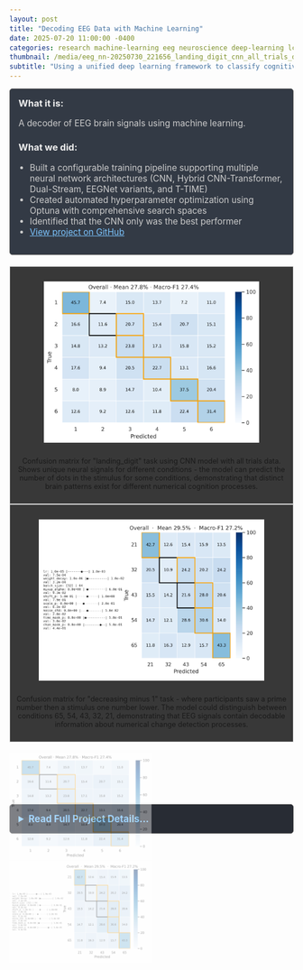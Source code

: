 ```yaml
---
layout: post
title: "Decoding EEG Data with Machine Learning"
date: 2025-07-20 11:00:00 -0400
categories: research machine-learning eeg neuroscience deep-learning lcn-lab
thumbnail: /media/eeg_nn-20250730_221656_landing_digit_cnn_all_trials_dataset_t001-overall.png
subtitle: "Using a unified deep learning framework to classify cognitive variables from EEG data."
---
```


<div style="padding: 15px; border: 1px solid #555; border-radius: 5px; margin-bottom: 20px; background-color: #333a45;">
  <h3 style="margin-top: 0; color: #eee;">What it is:</h3>
  <p style="font-size: 1.1em; color: #ccc;">A decoder of EEG brain signals using machine learning.</p>
  
  <h3 style="color: #eee;">What we did:</h3>
  <ul style="font-size: 1.1em; list-style-type: disc; padding-left: 20px; color: #ccc;">
    <li>Built a configurable training pipeline supporting multiple neural network architectures (CNN, Hybrid CNN-Transformer, Dual-Stream, EEGNet variants, and T-TIME)</li>
    <li>Created automated hyperparameter optimization using Optuna with comprehensive search spaces</li>
    <li>Identified that the CNN only was the best performer</li>
    <li><a href="https://github.com/yurigushiken/numbers_eeg_nn_project" style="color: #7cc5ff;">View project on GitHub</a></li>
  </ul>
</div>

<!-- Top (Main) Swiper -->
<div style="--swiper-navigation-color: #fff; --swiper-pagination-color: #333; margin-bottom: 10px; background-color: #383838;" class="swiper eegNNSwiper2">
  <div class="swiper-wrapper">
    <div class="swiper-slide">
      <div style="text-align: center; border: 1px solid #ddd; padding: 10px; height: 400px; display: flex; flex-direction: column; justify-content: space-between;">
        <div style="flex-grow: 1; display: flex; align-items: center; justify-content: center; overflow: hidden;">
          <img src="/media/eeg_nn-20250730_221656_landing_digit_cnn_all_trials_dataset_t001-overall.png" alt="Landing Digit Task CNN Confusion Matrix" style="max-width: 100%; max-height: 90%; object-fit: contain;">
        </div>
        <p style="text-align: center; font-size: 0.9em; margin-top: 10px; flex-shrink: 0;">Confusion matrix for "landing_digit" task using CNN model with all trials data. Shows unique neural signals for different conditions - the model can predict the number of dots in the stimulus for some conditions, demonstrating that distinct brain patterns exist for different numerical cognition processes.</p>
      </div>
    </div>
    <div class="swiper-slide">
      <div style="text-align: center; border: 1px solid #ddd; padding: 10px; height: 400px; display: flex; flex-direction: column; justify-content: space-between;">
        <div style="flex-grow: 1; display: flex; align-items: center; justify-content: center; overflow: hidden;">
          <img src="/media/eeg_nn-20250725_025954_dec1_5class_cnn_t074.png" alt="Decreasing Minus 1 Task CNN Confusion Matrix" style="max-width: 100%; max-height: 90%; object-fit: contain;">
        </div>
        <p style="text-align: center; font-size: 0.9em; margin-top: 10px; flex-shrink: 0;">Confusion matrix for "decreasing minus 1" task - where participants saw a prime number then a stimulus one number lower. The model could distinguish between conditions 65, 54, 43, 32, 21, demonstrating that EEG signals contain decodable information about numerical change detection processes.</p>
      </div>
    </div>
  </div>
  <div class="swiper-button-next"></div>
  <div class="swiper-button-prev"></div>
</div>

<!-- Bottom (Thumbs) Swiper -->
<div thumbsSlider="" class="swiper eegNNSwiper" style="height: 100px; box-sizing: border-box; padding: 10px 0;">
  <div class="swiper-wrapper">
    <div class="swiper-slide" style="width: 50%; height: 100%; opacity: 0.4;">
      <img src="/media/eeg_nn-20250730_221656_landing_digit_cnn_all_trials_dataset_t001-overall.png" style="width:100%; height: 100%; object-fit: cover;" />
    </div>
    <div class="swiper-slide" style="width: 50%; height: 100%; opacity: 0.4;">
      <img src="/media/eeg_nn-20250725_025954_dec1_5class_cnn_t074.png" style="width:100%; height: 100%; object-fit: cover;" />
    </div>
  </div>
</div>

<script>
  document.addEventListener('DOMContentLoaded', function () {
    var swiperThumbs = new Swiper(".eegNNSwiper", {
      spaceBetween: 10,
      slidesPerView: 2,
      freeMode: true,
      watchSlidesProgress: true,
      clickable: true,
      centeredSlides: true,
    });
    var swiperMain = new Swiper(".eegNNSwiper2", {
      spaceBetween: 10,
      navigation: {
        nextEl: ".swiper-button-next",
        prevEl: ".swiper-button-prev",
      },
      thumbs: {
        swiper: swiperThumbs,
      },
      loop: true,
      keyboard: {
        enabled: true,
      },
    });
  });
</script>

<style>
  .swiper-slide-thumb-active {
    opacity: 1 !important;
  }
</style>

<details style="margin-bottom: 20px; background-color: #282c34; padding: 15px; border-radius: 5px; border: 1px solid #444;">
  <summary style="cursor: pointer; font-weight: bold; color: #7cc5ff; font-size: 1.2em;">Read Full Project Details...</summary>
  <div style="padding-top: 15px; color: #bbb;" markdown="1">

### The Challenge of Decoding Numerical Cognition

Understanding how the brain processes numbers is a fundamental question in cognitive neuroscience. This project tackles the challenge of decoding different numerical cognition states directly from EEG brain signals using modern machine learning approaches.

### Our Approach

We built a machine learning system that can analyze EEG data and classify what type of numerical processing a person is doing. We experimented with multiple neural network architectures:

**Raw EEG Processing:**
- **CNN (Convolutional Neural Networks)**: Direct processing of time-series EEG data
- **EEGNet variants**: Specialized architectures designed for EEG, including models with squeeze-and-excitation blocks
- **Hybrid CNN-Transformer**: Combines convolutional processing with attention mechanisms
- **Dual-Stream**: Processes both raw time-series and frequency-domain representations

**Advanced Adaptation:**
- **T-TIME (Test-Time Adaptation)**: Allows models to adapt to individual subjects in real-time

### Experimental Tasks

We tested our system on subjects' data on two main cognitive tasks:

1. **Landing Digit Task**: Participants viewed dot arrays and had to process the quantity information
2. **Decreasing Minus 1 Task**: Participants saw a prime number followed by a stimulus one number lower

### Key Findings

The confusion matrices show that our models can distinguish between different numerical conditions above chance level, indicating that unique neural signatures exist for different types of numerical processing.

### Technical Innovation

We have a unified training pipeline with:
- Leave-One-Subject-Out cross-validation for robust evaluation
- Automated hyperparameter optimization using Optuna
- Standardized reporting and visualization across all model types
- GPU acceleration (CUDA)

Our work demonstrates that EEG signals contain decodable information about numerical cognition processes.

### Future Directions

The framework extensible, as we can add new tasks, models, and analysis methods.

  </div>
</details>